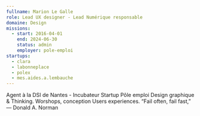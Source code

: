 ```yaml
---
fullname: Marion Le Galle
role: Lead UX designer - Lead Numérique responsable
domaine: Design
missions:
  - start: 2016-04-01
    end: 2024-06-30
    status: admin
    employer: pole-emploi
startups:
  - clara
  - labonneplace
  - polex
  - mes.aides.a.lembauche
---
```


Agent à la DSI de Nantes - Incubateur Startup Pôle emploi
Design graphique & Thinking. Worshops, conception Users experiences.
“Fail often, fail fast,” ― Donald A. Norman
